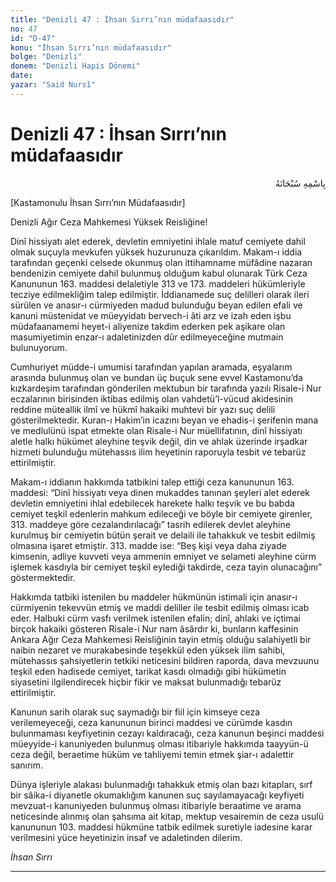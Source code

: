 ```yaml
---
title: "Denizli 47 : İhsan Sırrı’nın müdafaasıdır"
no: 47
id: "D-47"
konu: "İhsan Sırrı’nın müdafaasıdır"
bolge: "Denizli"
donem: "Denizli Hapis Dönemi"
date: 
yazar: "Said Nursî"
---
```


# Denizli 47 : İhsan Sırrı’nın müdafaasıdır

<p class="arabic" dir="rtl" title="Meal: “Her türlü noksan sıfatlardan yüce olan Allah’ın adıyla.”">بِاسْمِهِ سُبْحَانَهُ</p>

<p class="takdim">[Kastamonulu İhsan Sırrı’nın Müdafaasıdır]</p>

Denizli Ağır Ceza Mahkemesi Yüksek Reisliğine!

Dinî hissiyatı alet ederek, devletin emniyetini ihlale matuf cemiyete dahil olmak suçuyla mevkufen yüksek huzurunuza çıkarıldım. Makam-ı iddia tarafından geçenki celsede okunmuş olan ittihamname müfâdine nazaran bendenizin cemiyete dahil bulunmuş olduğum kabul olunarak Türk Ceza Kanununun 163. maddesi delaletiyle 313 ve 173. maddeleri hükümleriyle tecziye edilmekliğim talep edilmiştir. İddianamede suç delilleri olarak ileri sürülen ve anasır-ı cürmiyeden madud bulunduğu beyan edilen efali ve kanuni müstenidat ve müeyyidatı bervech-i âti arz ve izah eden işbu müdafaanamemi heyet-i aliyenize takdim ederken pek aşikare olan masumiyetimin enzar-ı adaletinizden dûr edilmeyeceğine mutmain bulunuyorum.

Cumhuriyet müdde-i umumisi tarafından yapılan aramada, eşyalarım arasında bulunmuş olan ve bundan üç buçuk sene evvel Kastamonu’da kızkardeşim tarafından gönderilen mektubun bir tarafında yazılı Risale-i Nur eczalarının birisinden iktibas edilmiş olan vahdetü’l-vücud akidesinin reddine müteallik ilmî ve hükmî hakaiki muhtevi bir yazı suç delili gösterilmektedir. Kuran-ı Hakim’in icazını beyan ve ehadis-i şerifenin mana ve medlulünü ispat etmekte olan Risale-i Nur müellifatının, dinî hissiyatı aletle halkı hükümet aleyhine teşvik değil, din ve ahlak üzerinde irşadkar hizmeti bulunduğu mütehassıs ilim heyetinin raporuyla tesbit ve tebarüz ettirilmiştir.

Makam-ı iddianın hakkımda tatbikini talep ettiği ceza kanununun 163. maddesi: “Dinî hissiyatı veya dinen mukaddes tanınan şeyleri alet ederek devletin emniyetini ihlal edebilecek harekete halkı teşvik ve bu babda cemiyet teşkil edenlerin mahkum edileceği ve böyle bir cemiyete girenler, 313. maddeye göre cezalandırılacağı” tasrih edilerek devlet aleyhine kurulmuş bir cemiyetin bütün şerait ve delaili ile tahakkuk ve tesbit edilmiş olmasına işaret etmiştir. 313. madde ise: “Beş kişi veya daha ziyade kimsenin, adliye kuvveti veya ammenin emniyet ve selameti aleyhine cürm işlemek kasdıyla bir cemiyet teşkil eylediği takdirde, ceza tayin olunacağını” göstermektedir.

Hakkımda tatbiki istenilen bu maddeler hükmünün istimali için anasır-ı cürmiyenin tekevvün etmiş ve maddi deliller ile tesbit edilmiş olması icab eder. Halbuki cürm vasfı verilmek istenilen efalin; dinî, ahlaki ve içtimai birçok hakaiki gösteren Risale-i Nur nam âsârdır ki, bunların kaffesinin Ankara Ağır Ceza Mahkemesi Reisliğinin tayin etmiş olduğu salahiyetli bir naibin nezaret ve murakabesinde teşekkül eden yüksek ilim sahibi, mütehassıs şahsiyetlerin tetkiki neticesini bildiren raporda, dava mevzuunu teşkil eden hadisede cemiyet, tarikat kasdı olmadığı gibi hükümetin siyasetini ilgilendirecek hiçbir fikir ve maksat bulunmadığı tebarüz ettirilmiştir.

Kanunun sarih olarak suç saymadığı bir fiil için kimseye ceza verilemeyeceği, ceza kanununun birinci maddesi ve cürümde kasdın bulunmaması keyfiyetinin cezayı kaldıracağı, ceza kanunun beşinci maddesi müeyyide-i kanuniyeden bulunmuş olması itibariyle hakkımda taayyün-ü ceza değil, beraetime hüküm ve tahliyemi temin etmek şiar-ı adalettir sanırım.

Dünya işleriyle alakası bulunmadığı tahakkuk etmiş olan bazı kitapları, sırf bir sâika-i diyanetle okumaklığım kanunen suç sayılamayacağı keyfiyeti mevzuat-ı kanuniyeden bulunmuş olması itibariyle beraatime ve arama neticesinde alınmış olan şahsıma ait kitap, mektup vesairemin de ceza usulü kanununun 103. maddesi hükmüne tatbik edilmek suretiyle iadesine karar verilmesini yüce heyetinizin insaf ve adaletinden dilerim.

*İhsan Sırrı*

***
